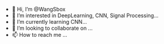 - 👋 Hi, I’m @WangSbox
- 👀 I’m interested in DeepLearning, CNN, Signal Processing...
- 🌱 I’m currently learning CNN...
- 💞️ I’m looking to collaborate on ...
- 📫 How to reach me ...

<!---
WangSbox/WangSbox is a ✨ special ✨ repository because its `README.md` (this file) appears on your GitHub profile.
You can click the Preview link to take a look at your changes.
--->
